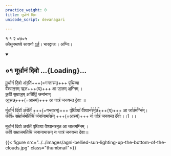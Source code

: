 ```yaml
---
practice_weight: 0
title: मूर्धानं दिवः
unicode_script: devanagari

---
```

१ १ २ ०७०५  
कौथुमभाष्ये सायणो [ऽर्त](https://archive.org/details/SamaVedaSanhitaWithSayanabhashyaVolume1SatyavrataSamasrami1874bis_201804/page/n244)। भारद्वाजः। अग्निः।

<div class="js_include" includetitle="false" newlevelforh1="2" unfilled url="/vedAH_Rk/shAkalam/saMhitA/vishvAsa-prastutiH/06/007/01_mUrdhAnaM_divo.md">
<details open><summary><h2>०१ मूर्धानं दिवो ...{Loading}...</h2></summary>


मू॒र्धानं॑ दि॒वो अ॑र॒तिं+++(=गन्तारम्)+++ पृ॑थि॒व्या  
वै॑श्वान॒रम् ऋ॒त+++(य्)+++ आ जा॒तम् अ॒ग्निम् ।  
क॒विं स॒म्राज॒म् अति॑थिं॒ जना॑नाम्  
आ॒सन्न्+++(=आस्यं)+++ आ पात्रं॑ जनयन्त दे॒वाः ॥

</details>
</div>

मू꣣र्धा꣡नं꣢ दि꣣वो꣡ अ꣢र꣣तिं꣡ +++(=गन्तारम्)+++ पृ꣢थि꣣व्या꣡ वै꣢श्वान꣣र꣢मृ꣣त꣢꣯+++(य्)+++ आ जा꣣त꣢म꣣ग्नि꣢म्।  
क꣣वि꣢ᳱ स꣣म्रा꣢ज꣣म꣡ति꣢थिं꣣ ज꣡ना꣢नामा꣣स꣢न् +++(=आस्यं)+++ नः꣣ पा꣡त्रं꣢ जनयन्त दे꣣वाः꣢।।1 ।।

मूर्धानं दिवो अरतिं पृथिव्या वैश्वानरमृत आ जातमग्निम्  ।   
कविं सम्राजमतिथिं जनानामासन् नः पात्रं जनयन्त देवाः॥

{{< figure src="../../images/agni-bellied-sun-lighting-up-the-bottom-of-the-clouds.jpg"  class="thumbnail">}}